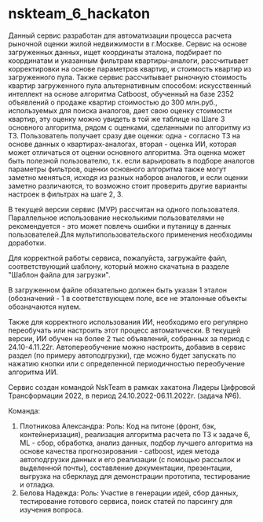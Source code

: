 # nskteam_6_hackaton

Данный сервис разработан для автоматизации процесса расчета рыночной оценки жилой недвижимости в г.Москве. Сервис на основе загруженных данных, ищет координаты эталона, подбирает по координатам и указанным фильтрам квартиры-аналоги, рассчитывает корректировки на основе параметров квартир, и стоимость квартир из загруженного пула.
Также сервис рассчитывает рыночную стоимость квартир загруженного пула альтернативным способом: искусственный интеллект на основе алгоритма Catboost, обученный на базе 2352 объявлений о продаже квартир стоимостью до 300 млн.руб., используемых для поиска аналогов, дает свою оценку стоимости квартир, эту оценку можно увидеть в той же таблице на Шаге 3 основного алгоритма, рядом с оценками, сделанными по алгоритму из ТЗ. Пользователь получает сразу две оценки: одна - согласно ТЗ на основе данных о квартирах-аналогах, вторая - оценка ИИ, которая может отличаться от оценки основного алгоритма. Эта оценка может быть полезной пользователю, т.к. если варьировать в подборе аналогов параметры фильтров, оценки основного алгоритма также могут заметно меняться, исходя из разных наборов аналогов, и если оценки заметно различаются, то возможно стоит проверить другие варианты настроек в фильтрах на шаге 2, 3.

В текущей версии сервис (MVP) рассчитан на одного пользователя. Параллельное использование несколькими пользователями не рекомендуется - это может повлечь ошибки и путаницу в данных пользователей.Для мультипользовательского применения необходимы доработки.

Для корректной работы сервиса, пожалуйста, загружайте файл, соответствующий шаблону, который можно скачатьна в разделе "Шаблон файла для загрузки".

В загруженном файле обязательно должен быть указан 1 эталон (обозначений - 1 в соответствующем поле, все не эталонные объекты обозначаются нулем.

Также для корректного использования ИИ, необходимо его регулярно переобучать или настроить этот процесс автоматически. В текущей версии, ИИ обучен на более 2 тыс объявлений, собранных за период с 24.10-4.11.22г. Автопереобучение можно настроить, добавив в сервис раздел (по примеру автоподгрузки), где можно будет запускать по нажатию кнопки или с определенной периодичностью переобучение алгоритма ИИ.


Сервис создан командой NskTeam в рамках хакатона Лидеры Цифровой Трансформации 2022, в период 24.10.2022-06.11.2022г. (задача №6).

Команда:
1. Плотникова Александра:
  Роль: Код на питоне (фронт, бэк, контейнеризация), реализация алгоритма расчета по ТЗ к задаче 6, ML - сбор, обработка, анализ данных, подбор лучшего алгоритма на основе качества прогнозирования - catboost,  идея метода автоподгрузки данных и его реализации (с помощью рассылок и выделенной почты), составление документации, презентации, выгрузка на сберклауд для демонстрации прототипа, тестирование и отладка.
2. Белова Надежда: 
  Роль: Участие в генерации идей, сбор данных, тестирование готового сервиса, поиск статей по парсингу для изучения вопроса.
